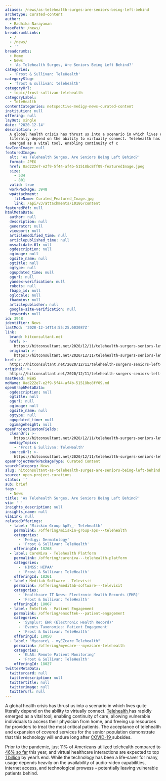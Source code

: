 ```yaml
---
aliases: /news/as-telehealth-surges-are-seniors-being-left-behind
archetype: curated-content
author:
  - Radhika Narayanan
basePath: /news/
breadcrumbLinks:
  - /
  - /news/
  - ''
breadcrumbs:
  - Home
  - News
  - 'As Telehealth Surges, Are Seniors Being Left Behind?'
categories:
  - 'Frost & Sullivan: TeleHealth'
categorySlug:
  - 'frost & sullivan: telehealth'
categoryUrl:
  - topic/frost-sullivan-telehealth
categoryLabel:
  - TeleHealth
contentCategories: netspective-medigy-news-curated-content
institution: null
offering: null
layOut: single
date: '2020-12-14'
description: >-
  A global health crisis has thrust us into a scenario in which lives quite
  literally depend on the ability to virtually connect. Telehealth has rapidly
  emerged as a vital tool, enabling continuity of c
favIconImage: null
featuredImage:
  alt: 'As Telehealth Surges, Are Seniors Being Left Behind?'
  format: JPEG
  href: 8ad222e7-e2f9-5f44-af4b-51518bc8ff09-featuredImage.jpeg
  size:
    - 534
    - 801
  valid: true
  workPackage: 3948
  wpAttachment:
    fileName: Curated_Featured_Image.jpg
    link: /api/v3/attachments/10186/content
featuredPdf: null
htmlMetaData:
  author: null
  description: null
  generator: null
  viewport: null
  articlemodified_time: null
  articlepublished_time: null
  msvalidate.01: null
  ogdescription: null
  ogimage: null
  ogsite_name: null
  ogtitle: null
  ogtype: null
  ogupdated_time: null
  ogurl: null
  yandex-verification: null
  robots: null
  fbapp_id: null
  oglocale: null
  fbadmins: null
  articlepublisher: null
  google-site-verification: null
  keywords: null
id: 3948
identifier: News
lastMod: '2020-12-14T14:55:25.603087Z'
link:
  brand: hitconsultant.net
  href: >-
    https://hitconsultant.net/2020/12/11/telehealth-surgers-seniors-left-behind/#.X9d8JNj7RPY
  original: >-
    https://hitconsultant.net/2020/12/11/telehealth-surgers-seniors-left-behind/#.X9d8JNj7RPY
href: >-
  https://hitconsultant.net/2020/12/11/telehealth-surgers-seniors-left-behind/#.X9d8JNj7RPY
original: >-
  https://hitconsultant.net/2020/12/11/telehealth-surgers-seniors-left-behind/#.X9d8JNj7RPY
mastHead: NEWS
mdName: 8ad222e7-e2f9-5f44-af4b-51518bc8ff09.md
openGraphMetaData:
  ogdescription: null
  ogtitle: null
  ogurl: null
  ogimage: null
  ogsite_name: null
  ogtype: null
  ogupdated_time: null
  ogimageheight: null
openProjectCustomFields:
  cleanUrl: >-
    https://hitconsultant.net/2020/12/11/telehealth-surgers-seniors-left-behind/#.X9d8JNj7RPY
  medigyTopics:
    - 'Frost & Sullivan: TeleHealth'
  sourceUrl: >-
    https://hitconsultant.net/2020/12/11/telehealth-surgers-seniors-left-behind/#.X9d8JNj7RPY
openProjectWorkPackageType: Curated Content
searchCategory: News
slug: hitconsultant-as-telehealth-surges-are-seniors-being-left-behind
source: open-project-curations
status: ''
sub: brief
tags:
  - News
title: 'As Telehealth Surges, Are Seniors Being Left Behind?'
via: ' '
insights_description: null
insights_name: null
viaLink: null
relatedOfferings:
  - label: "Miiskin Group ApS\_- Telehealth"
    permalink: /offering/miiskin-group-aps---telehealth
    categories:
      - 'Medigy: Dermatology'
      - 'Frost & Sullivan: TeleHealth'
    offeringId: 18268
  - label: CareNiva - Telehealth Platform
    permalink: /offering/careniva---telehealth-platform
    categories:
      - 'HIMSS: HIPAA'
      - 'Frost & Sullivan: TeleHealth'
    offeringId: 18261
  - label: Meditab Software - Televisit
    permalink: /offering/meditab-software---televisit
    categories:
      - 'Healthcare IT News: Electronic Health Records (EHR)'
      - 'Frost & Sullivan: TeleHealth'
    offeringId: 18067
  - label: EnSoftek - Patient Engagement
    permalink: /offering/ensoftek---patient-engagement
    categories:
      - 'Symplur: EHR (Electronic Health Record)'
      - 'Events Taxonomies: Patient Engagement'
      - 'Frost & Sullivan: TeleHealth'
    offeringId: 18050
  - label: "Myecare\_- myEZcare Telehealth"
    permalink: /offering/myecare---myezcare-telehealth
    categories:
      - 'KLAS: Remote Patient Monitoring'
      - 'Frost & Sullivan: TeleHealth'
    offeringId: 18027
twitterMetaData:
  twittercard: null
  twitterdescription: null
  twittertitle: null
  twitterimage: null
  twitterurl: null
---
```

<p>A global health crisis has thrust us into a scenario in which lives quite literally depend on the ability to virtually connect. <a href="https://hitconsultant.net/category/technology/telehealth-2/">Telehealth </a>has rapidly emerged as a vital tool, enabling continuity of care, allowing vulnerable individuals to access their physician from home, and freeing up resources for providers to treat the most critical patients. The acceptance of telehealth and expansion of covered services for the senior population demonstrate that this technology will endure long after <a href="https://hitconsultant.net/tag/coronavirus-covid-19/">COVID-19 </a>subsides.&nbsp;</p><p>Prior to the pandemic, just 11% of Americans utilized telehealth compared to <a href="https://www.mckinsey.com/industries/healthcare-systems-and-services/our-insights/telehealth-a-quarter-trillion-dollar-post-covid-19-reality">46% so far</a> this year, and virtual healthcare interactions are expected to top <a href="https://go.forrester.com/press-newsroom/us-virtual-care-visits-to-soar-to-more-than-1-billion/">1 billion</a> by year’s end. While the technology has been a life-saver for many, usage depends heavily on the availability of audio-video capabilities, internet access, and technological prowess – potentially leaving vulnerable patients behind.</p>
